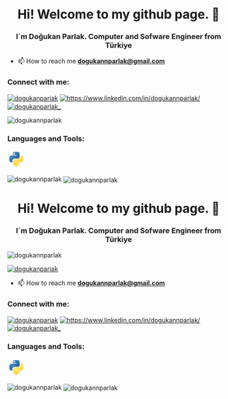 <h1 align="center">Hi! Welcome to my github page. 👋</h1>
<h3 align="center">I´m Doğukan Parlak. Computer and Sofware Engineer from Türkiye</h3>

- 📫 How to reach me **dogukannparlak@gmail.com**
<h3 align="left">Connect with me:</h3>
<p align="left">
<a href="https://twitter.com/dogukanpariak" target="blank"><img align="center" src="https://raw.githubusercontent.com/rahuldkjain/github-profile-readme-generator/master/src/images/icons/Social/twitter.svg" alt="dogukanpariak" height="30" width="40" /></a>
<a href="https://linkedin.com/in/https://www.linkedin.com/in/dogukannparlak/" target="blank"><img align="center" src="https://raw.githubusercontent.com/rahuldkjain/github-profile-readme-generator/master/src/images/icons/Social/linked-in-alt.svg" alt="https://www.linkedin.com/in/dogukannparlak/" height="30" width="40" /></a>
<a href="https://instagram.com/dogukanparlak_" target="blank"><img align="center" src="https://raw.githubusercontent.com/rahuldkjain/github-profile-readme-generator/master/src/images/icons/Social/instagram.svg" alt="dogukanparlak_" height="30" width="40" /></a>
</p>


<p align="left"> <img src="https://komarev.com/ghpvc/?username=dogukannparlak&label=Profile%20views&color=6808dd&style=plastic" alt="dogukannparlak" /> </p>




<h3 align="left">Languages and Tools:</h3>
<p align="left"> <a href="https://www.python.org" target="_blank" rel="noreferrer"> <img src="https://raw.githubusercontent.com/devicons/devicon/master/icons/python/python-original.svg" alt="python" width="40" height="40"/> </a> </p>

<p><img align="left" src="https://github-readme-stats.vercel.app/api/top-langs?username=dogukannparlak&show_icons=true&theme=tokyonight&locale=en&layout=compact" alt="dogukannparlak" /></p>

<p>&nbsp;<img align="center" src="https://github-readme-stats.vercel.app/api?username=dogukannparlak&show_icons=true&theme=tokyonight&hide_border=true&locale=en" alt="dogukannparlak" /></p>
<h1 align="center">Hi! Welcome to my github page. 👋</h1>
<h3 align="center">I´m Doğukan Parlak. Computer and Sofware Engineer from Türkiye</h3>

<p align="left"> <img src="https://komarev.com/ghpvc/?username=dogukannparlak&label=Profile%20views&color=6808dd&style=plastic" alt="dogukannparlak" /> </p>

<p align="left"> <a href="https://twitter.com/dogukanpariak" target="blank"><img src="https://img.shields.io/twitter/follow/dogukanpariak?logo=twitter&style=for-the-badge" alt="dogukanpariak" /></a> </p>

- 📫 How to reach me **dogukannparlak@gmail.com**

<h3 align="left">Connect with me:</h3>
<p align="left">
<a href="https://twitter.com/dogukanpariak" target="blank"><img align="center" src="https://raw.githubusercontent.com/rahuldkjain/github-profile-readme-generator/master/src/images/icons/Social/twitter.svg" alt="dogukanpariak" height="30" width="40" /></a>
<a href="https://linkedin.com/in/https://www.linkedin.com/in/dogukannparlak/" target="blank"><img align="center" src="https://raw.githubusercontent.com/rahuldkjain/github-profile-readme-generator/master/src/images/icons/Social/linked-in-alt.svg" alt="https://www.linkedin.com/in/dogukannparlak/" height="30" width="40" /></a>
<a href="https://instagram.com/dogukanparlak_" target="blank"><img align="center" src="https://raw.githubusercontent.com/rahuldkjain/github-profile-readme-generator/master/src/images/icons/Social/instagram.svg" alt="dogukanparlak_" height="30" width="40" /></a>
</p>

<h3 align="left">Languages and Tools:</h3>
<p align="left"> <a href="https://www.python.org" target="_blank" rel="noreferrer"> <img src="https://raw.githubusercontent.com/devicons/devicon/master/icons/python/python-original.svg" alt="python" width="40" height="40"/> </a> </p>

<p><img align="left" src="https://github-readme-stats.vercel.app/api/top-langs?username=dogukannparlak&show_icons=true&theme=tokyonight&hide_border=true&locale=en&layout=compact" alt="dogukannparlak" /></p>

<p>&nbsp;<img align="center" src="https://github-readme-stats.vercel.app/api?username=dogukannparlak&show_icons=true&theme=tokyonight&title_color=f50000&text_color=2b9173&bg_color=ffffff&hide_border=true&cache_seconds=1800&locale=en" alt="dogukannparlak" /></p>
